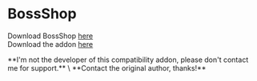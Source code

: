 # BossShop

Download BossShop [here](https://www.spigotmc.org/resources/bossshoppro-the-most-powerful-chest-gui-shop-menu-plugin.222/)\
Download the addon [here](https://www.spigotmc.org/resources/itemsadder-bossshop-integration.72396/)


<Warning>
**I'm not the developer of this compatibility addon, please don't contact me for support.** \
**Contact the original author, thanks!**
</Warning>

